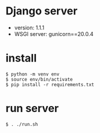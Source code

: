 # Django server
- version: 1.1.1
- WSGI server: gunicorn==20.0.4
# install
```
$ python -m venv env
$ source env/bin/activate
$ pip install -r requirements.txt
```
# run server
```
$ . ./run.sh
```